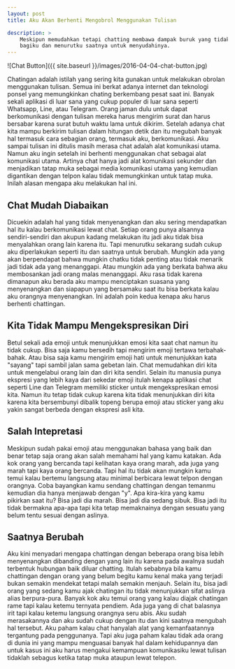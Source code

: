 ```yaml
---
layout: post
title: Aku Akan Berhenti Mengobrol Menggunakan Tulisan

description: >
    Meskipun memudahkan tetapi chatting membawa dampak buruk yang tidak terduga
    bagiku dan menurutku saatnya untuk menyudahinya.
---
```

![Chat Button]({{ site.baseurl }}/images/2016-04-04-chat-button.jpg)

Chatingan adalah istilah yang sering kita gunakan untuk melakukan obrolan
menggunakan tulisan. Semua ini berkat adanya internet dan teknologi ponsel yang
memungkinkan chating berkembang pesat saat ini. Banyak sekali aplikasi di luar
sana yang cukup populer di luar sana seperti Whatsapp, Line, atau Telegram.
Orang jaman dulu untuk dapat berkomunikasi dengan tulisan mereka harus mengirim
surat dan harus bersabar karena surat butuh waktu lama untuk dikirim. Setelah
adanya chat kita mampu berkirim tulisan dalam hitungan detik dan itu megubah
banyak hal termasuk cara sebagian orang, termasuk aku, berkomunikasi. Aku sampai
tulisan ini ditulis masih merasa chat adalah alat komunikasi utama. Namun aku
ingin setelah ini berhenti menggunakan chat sebagai alat komunikasi utama.
Artinya chat hanya jadi alat komunikasi sekunder dan menjadikan tatap muka
sebagai media komunikasi utama yang kemudian digantikan dengan telpon kalau
tidak memungkinkan untuk tatap muka. Inilah alasan mengapa aku melakukan hal
ini.
<!--more-->

## Chat Mudah Diabaikan
Dicuekin adalah hal yang tidak menyenangkan dan aku sering mendapatkan hal itu
kalau berkomunikasi lewat chat. Setiap orang punya alsannya sendiri-sendiri dan
akupun kadang melakukan itu jadi aku tidak bisa menyalahkan orang lain karena
itu. Tapi menurutku sekarang sudah cukup aku diperlakukan seperti itu dan
saatnya untuk berubah. Mungkin ada yang akan berpendapat bahwa mungkin chatku
tidak penting atau tidak menarik jadi tidak ada yang menanggapi. Atau mungkin
ada yang berkata bahwa aku membosankan jadi orang malas menanggapi. Aku rasa
tidak karena dimanapun aku berada aku mampu menciptakan suasana yang
menyenangkan dan siapapun yang bersamaku saat itu bisa berkata kalau aku
orangnya menyenangkan. Ini adalah poin kedua kenapa aku harus berhenti
chattingan.

## Kita Tidak Mampu Mengekspresikan Diri
Betul sekali ada emoji untuk menunjukkan emosi kita saat chat namun itu tidak
cukup. Bisa saja kamu bersedih tapi mengirim emoji tertawa terbahak-bahak. Atau
bisa saja kamu mengirim emoji hati untuk menunjukkan kata "sayang" tapi sambil
jalan sama gebetan lain. Chat memudahkan diri kita untuk mengelabui orang lain
dan diri kita sendiri. Selain itu manusia punya ekspresi yang lebih kaya dari
sekedar emoji itulah kenapa aplikasi chat seperti Line dan Telegram memiliki
sticker untuk mengekspresikan emosi kita. Namun itu tetap tidak cukup karena
kita tidak menunjukkan diri kita karena kita bersembunyi dibalik topeng berupa
emoji atau sticker yang aku yakin sangat berbeda dengan ekspresi asli kita.

## Salah Intepretasi
Meskipun sudah pakai emoji atau menggunakan bahasa yang baik dan benar tetap
saja orang akan salah memahami hal yang kamu katakan. Ada kok orang yang
bercanda tapi kelihatan kaya orang marah, ada juga yang marah tapi kaya orang
bercanda. Tapi hal itu tidak akan mungkin kamu temui kalau bertemu langsung atau
minimal berbicara lewat telpon dengan orangnya. Coba bayangkan kamu sendang
chattingan dengan temanmu kemudian dia hanya menjawab dengan "y". Apa kira-kira
yang kamu pikirkan saat itu? Bisa jadi dia marah. Bisa jadi dia sedang sibuk.
Bisa jadi itu tidak bermakna apa-apa tapi kita tetap memaknainya dengan sesuatu
yang belum tentu sesuai dengan aslinya.

## Saatnya Berubah
Aku kini menyadari mengapa chattingan dengan beberapa orang bisa lebih
menyenangkan dibanding dengan yang lain itu karena pada awalnya sudah terbentuk
hubungan baik diluar chatting. Itulah sebabnya bila kamu chattingan dengan orang
yang belum begitu kamu kenal maka yang terjadi bukan semakin mendekat tetapi
malah semakin menjauh. Selain itu, bisa jadi orang yang sedang kamu ajak
chatingan itu tidak menunjukkan sifat aslinya alias berpura-pura. Banyak kok aku
temui orang yang kalau diajak chatingan rame tapi kalau ketemu ternyata pendiem.
Ada juga yang di chat balasnya irit tapi kalau ketemu langsung orangnya seru
abis. Aku sudah merasakannya dan aku sudah cukup dengan itu dan kini saatnya
mengubah hal tersebut. Aku paham kalau chat hanyalah alat yang kemanfaatannya
tergantung pada penggunanya. Tapi aku juga paham kalau tidak ada orang di dunia
ini yang mampu menguasai banyak hal dalam kehidupannya dan untuk kasus ini aku
harus mengakui kemampuan komunikasiku lewat tulisan tidaklah sebagus ketika
tatap muka ataupun lewat telepon.
